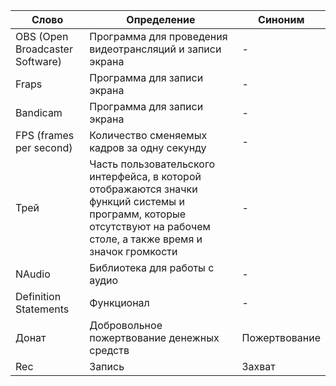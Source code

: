 |Слово|Определение|Синоним|
|----|---|---|
|OBS (Open Broadcaster Software)|Программа для проведения видеотрансляций и записи экрана|-|
|Fraps|Программа для записи экрана|-|
|Bandicam|Программа для записи экрана|-|
|FPS (frames per second)|Количество сменяемых кадров за одну секунду|-|
|Трей|Часть пользовательского интерфейса, в которой отображаются значки функций системы и программ, которые отсутствуют на рабочем столе, а также время и значок громкости|-|
|NAudio|Библиотека для работы с аудио|-|
|Definition Statements|Функционал|-|
|Донат|Добровольное пожертвование денежных средств|Пожертвование|
|Rec|Запись|Захват|
